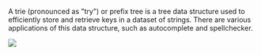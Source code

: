 A trie (pronounced as "try") or prefix tree is a tree data structure used to efficiently store and retrieve keys in a dataset of strings. There are various applications of this data structure, such as autocomplete and spellchecker.

![](https://assets.leetcode.com/users/images/4e873776-a82a-4a0a-8390-2d597320598b_1654002546.316233.png)